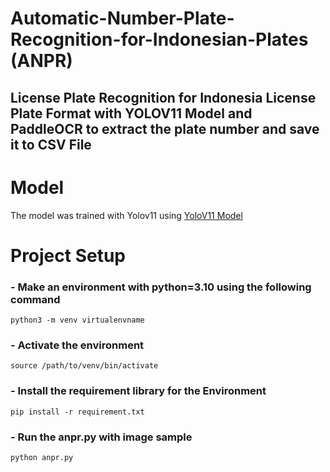 # Automatic-Number-Plate-Recognition-for-Indonesian-Plates (ANPR)
## License Plate Recognition for Indonesia License Plate Format with YOLOV11 Model and PaddleOCR to extract the plate number and save it to CSV File

# Model
The model was trained with Yolov11 using [YoloV11 Model]([https://github.com/egier-outdoor](https://universe.roboflow.com/roboflow-universe-projects/license-plate-recognition-rxg4e/dataset/4))

# Project Setup
### - Make an environment with python=3.10 using the following command <br />
  `python3 -m venv virtualenvname` <br />
  
### - Activate the environment<br />
  `source /path/to/venv/bin/activate` <br />
  
### - Install the requirement library for the Environment <br />
  `pip install -r requirement.txt` <br />
  
### - Run the anpr.py with image sample <br />
  `python anpr.py` <br />
  
